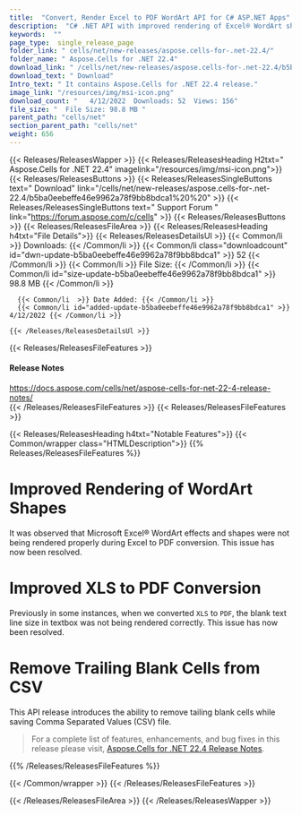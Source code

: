 ```yaml
---
title:  "Convert, Render Excel to PDF WordArt API for C# ASP.NET Apps"
description:  "C# .NET API with improved rendering of Excel® WordArt shapes and effects while converting to PDF, better XLS to PDF conversion, remove CSV trailing blank cells."
keywords:  ""
page_type:  single_release_page
folder_link: " cells/net/new-releases/aspose.cells-for-.net-22.4/"
folder_name: " Aspose.Cells for .NET 22.4"
download_link: " /cells/net/new-releases/aspose.cells-for-.net-22.4/b5ba0eebeffe46e9962a78f9bb8bdca1"
download_text: " Download"
Intro_text: " It contains Aspose.Cells for .NET 22.4 release."
image_link: "/resources/img/msi-icon.png"
download_count: "   4/12/2022  Downloads: 52  Views: 156"
file_size: "  File Size: 98.8 MB "
parent_path: "cells/net"
section_parent_path: "cells/net"
weight: 656
---
```


{{< Releases/ReleasesWapper >}}
  {{< Releases/ReleasesHeading H2txt=" Aspose.Cells for .NET 22.4" imagelink="/resources/img/msi-icon.png">}}
  {{< Releases/ReleasesButtons >}}
    {{< Releases/ReleasesSingleButtons text=" Download" link="/cells/net/new-releases/aspose.cells-for-.net-22.4/b5ba0eebeffe46e9962a78f9bb8bdca1%20%20" >}}
    {{< Releases/ReleasesSingleButtons text=" Support Forum " link="https://forum.aspose.com/c/cells" >}}
  {{< Releases/ReleasesButtons >}}
  {{< Releases/ReleasesFileArea >}}
    {{< Releases/ReleasesHeading h4txt="File Details">}}
    {{< Releases/ReleasesDetailsUl >}}
            {{< Common/li  >}} Downloads: {{< /Common/li >}} 
      {{< Common/li class="downloadcount" id="dwn-update-b5ba0eebeffe46e9962a78f9bb8bdca1" >}} 52 {{< /Common/li >}} 
      {{< Common/li  >}} File Size: {{< /Common/li >}} 
      {{< Common/li id="size-update-b5ba0eebeffe46e9962a78f9bb8bdca1" >}} 98.8 MB {{< /Common/li >}} 


      {{< Common/li  >}} Date Added: {{< /Common/li >}} 
      {{< Common/li id="added-update-b5ba0eebeffe46e9962a78f9bb8bdca1" >}} 4/12/2022 {{< /Common/li >}} 

    {{< /Releases/ReleasesDetailsUl >}}

  {{< Releases/ReleasesFileFeatures >}}
      <h4>Release Notes</h4><div><a href="https://docs.aspose.com/cells/net/aspose-cells-for-net-22-4-release-notes/">https://docs.aspose.com/cells/net/aspose-cells-for-net-22-4-release-notes/</a></div>
  {{< /Releases/ReleasesFileFeatures >}}
{{< Releases/ReleasesFileFeatures >}}

{{< Releases/ReleasesHeading h4txt="Notable Features">}}
{{< Common/wrapper class="HTMLDescription">}}
{{% Releases/ReleasesFileFeatures %}}

# Improved Rendering of WordArt Shapes

It was observed that Microsoft Excel&reg; WordArt effects and shapes were not being rendered properly during Excel to PDF conversion. This issue has now been resolved.

# Improved XLS to PDF Conversion

Previously in some instances, when we converted `XLS` to `PDF`, the blank text line size in textbox was not being rendered correctly. This issue has now been resolved.

# Remove Trailing Blank Cells from CSV

This API release introduces the ability to remove tailing blank cells while saving Comma Separated Values (CSV) file.

> For a complete list of features, enhancements, and bug fixes in this release please visit, [Aspose.Cells for .NET 22.4 Release Notes](https://docs.aspose.com/cells/net/aspose-cells-for-net-22-4-release-notes/).

{{% /Releases/ReleasesFileFeatures %}}

{{< /Common/wrapper >}}
{{< /Releases/ReleasesFileFeatures >}}

{{< /Releases/ReleasesFileArea >}}
{{< /Releases/ReleasesWapper >}}

